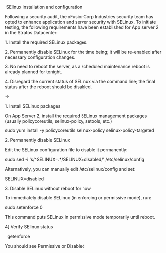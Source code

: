 &nbsp;SElinux installation and configuration 



Following a security audit, the xFusionCorp Industries security team has opted to enhance application and server security with SELinux. To initiate testing, the following requirements have been established for App server 2 in the Stratos Datacenter:



1\. Install the required SELinux packages.

2\. Permanently disable SELinux for the time being; it will be re-enabled after necessary configuration changes.

3\. No need to reboot the server, as a scheduled maintenance reboot is already planned for tonight.

4\. Disregard the current status of SELinux via the command line; the final status after the reboot should be disabled.





->





1\. Install SELinux packages



On App Server 2, install the required SELinux management packages (usually policycoreutils, selinux-policy, setools, etc.)



sudo yum install -y policycoreutils selinux-policy selinux-policy-targeted





2\. Permanently disable SELinux



Edit the SELinux configuration file to disable it permanently:



sudo sed -i 's/^SELINUX=.\*/SELINUX=disabled/' /etc/selinux/config



Alternatively, you can manually edit /etc/selinux/config and set:



SELINUX=disabled





3\. Disable SELinux without reboot for now



To immediately disable SELinux (in enforcing or permissive mode), run:



sudo setenforce 0



This command puts SELinux in permissive mode temporarily until reboot.





4] Verify SElinux status

&nbsp; getenforce



You should see Permissive or Disabled




